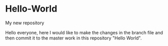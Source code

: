 # Hello-World
My new repository

Hello everyone, here I would like to make the changes in the branch file and then commit it to the master work in this repository "Hello World".
